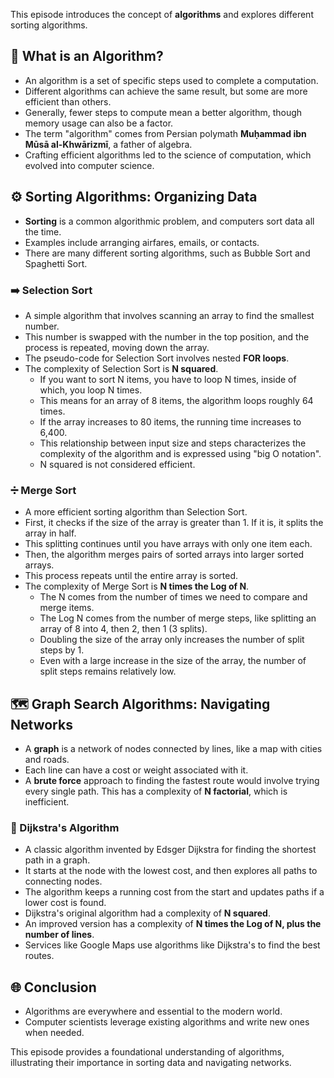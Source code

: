 This episode introduces the concept of **algorithms** and explores different sorting algorithms.

## 🤔 What is an Algorithm?

- An algorithm is a set of specific steps used to complete a computation.
- Different algorithms can achieve the same result, but some are more efficient than others.
- Generally, fewer steps to compute mean a better algorithm, though memory usage can also be a factor.
- The term "algorithm" comes from Persian polymath **Muḥammad ibn Mūsā al-Khwārizmī**, a father of algebra.
- Crafting efficient algorithms led to the science of computation, which evolved into computer science.

## ⚙️ Sorting Algorithms: Organizing Data

- **Sorting** is a common algorithmic problem, and computers sort data all the time.
- Examples include arranging airfares, emails, or contacts.
- There are many different sorting algorithms, such as Bubble Sort and Spaghetti Sort.

### ➡️ Selection Sort

- A simple algorithm that involves scanning an array to find the smallest number.
- This number is swapped with the number in the top position, and the process is repeated, moving down the array.
- The pseudo-code for Selection Sort involves nested **FOR loops**.
- The complexity of Selection Sort is **N squared**.
    - If you want to sort N items, you have to loop N times, inside of which, you loop N times.
    - This means for an array of 8 items, the algorithm loops roughly 64 times.
    - If the array increases to 80 items, the running time increases to 6,400.
    - This relationship between input size and steps characterizes the complexity of the algorithm and is expressed using "big O notation".
    - N squared is not considered efficient.

### ➗ Merge Sort

- A more efficient sorting algorithm than Selection Sort.
- First, it checks if the size of the array is greater than 1. If it is, it splits the array in half.
- This splitting continues until you have arrays with only one item each.
- Then, the algorithm merges pairs of sorted arrays into larger sorted arrays.
- This process repeats until the entire array is sorted.
- The complexity of Merge Sort is **N times the Log of N**.
    - The N comes from the number of times we need to compare and merge items.
    - The Log N comes from the number of merge steps, like splitting an array of 8 into 4, then 2, then 1 (3 splits).
    - Doubling the size of the array only increases the number of split steps by 1.
    - Even with a large increase in the size of the array, the number of split steps remains relatively low.

## 🗺️ Graph Search Algorithms: Navigating Networks

- A **graph** is a network of nodes connected by lines, like a map with cities and roads.
- Each line can have a cost or weight associated with it.
- A **brute force** approach to finding the fastest route would involve trying every single path. This has a complexity of **N factorial**, which is inefficient.

### 🧭 Dijkstra's Algorithm

- A classic algorithm invented by Edsger Dijkstra for finding the shortest path in a graph.
- It starts at the node with the lowest cost, and then explores all paths to connecting nodes.
- The algorithm keeps a running cost from the start and updates paths if a lower cost is found.
- Dijkstra's original algorithm had a complexity of **N squared**.
- An improved version has a complexity of **N times the Log of N, plus the number of lines**.
- Services like Google Maps use algorithms like Dijkstra's to find the best routes.

## 🌐 Conclusion

- Algorithms are everywhere and essential to the modern world.
- Computer scientists leverage existing algorithms and write new ones when needed.

This episode provides a foundational understanding of algorithms, illustrating their importance in sorting data and navigating networks.
